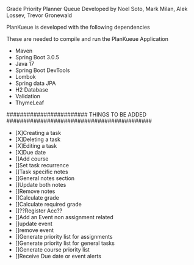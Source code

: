Grade Priority Planner Queue Developed by Noel Soto, Mark Milan, Alek Lossev, Trevor Gronewald

PlanKueue is developed with the following dependencies

These are needed to compile and run the PlanKueue Application 

- Maven
- Spring Boot 3.0.5
- Java 17
- Spring Boot DevTools
- Lombok
- Spring data JPA
- H2 Database
- Validation
- ThymeLeaf

######################## THINGS TO BE ADDED ###########################################

- [X]Creating a task
- [X]Deleting a task
- [X]Editing a task
- [X]Due date 
- []Add course
- []Set task recurrence
- []Task specific notes
- []General notes section
- []Update both notes
- []Remove notes
- []Calculate grade
- []Calculate required grade
- []??Register Acc??
- []Add an Event non assignment related
- []update event
- []remove event
- []Generate priority list for assignments
- []Generate priority list for general tasks 
- []Generate course priority list
- []Receive Due date or event alerts




